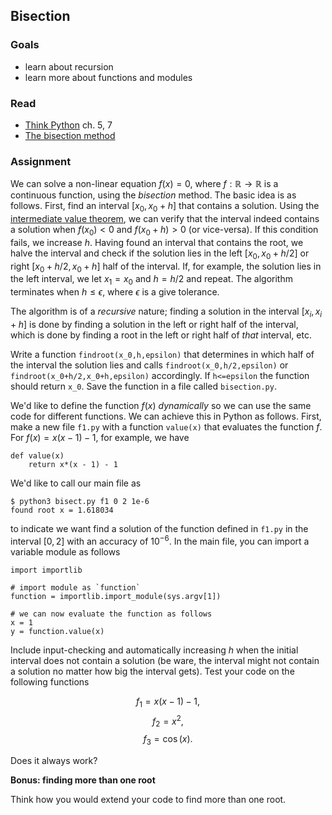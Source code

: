 ## Bisection

### Goals

* learn about recursion
* learn more about functions and modules

### Read

* [Think Python](http://www.greenteapress.com/thinkpython/) ch. 5, 7
* [The bisection method](http://en.wikipedia.org/wiki/Bisection_method)


### Assignment

We can solve a non-linear equation $f(x) = 0$, where $f:\mathbb{R}\rightarrow \mathbb{R}$ is a continuous function, using the *bisection* method. The basic idea is as follows. First, find an interval $[x_0,x_0+h]$ that contains a solution. Using the [intermediate value theorem](http://en.wikipedia.org/wiki/Intermediate_value_theorem), we can verify that the interval indeed contains a solution when $f(x_0) < 0$ and $f(x_0+h) > 0$ (or vice-versa). If this condition fails, we increase $h$. Having found an interval that contains the root, we halve the interval and check if the solution lies in the left $[x_0,x_0+h/2]$ or right $[x_0+h/2,x_0+h]$ half of the interval. If, for example, the solution lies in the left interval, we let $x_1 = x_0$ and $h = h/2$ and repeat. The algorithm terminates when $h\leq \epsilon$, where $\epsilon$ is a give tolerance.

The algorithm is of a *recursive* nature; finding a solution in the interval $[x_i,x_i+h]$ is done by finding a solution in the left or right half of the interval, which is done by finding a root in the left or right half of *that* interval, etc. 

Write a function `findroot(x_0,h,epsilon)` that determines in which half of the interval the solution lies and calls `findroot(x_0,h/2,epsilon)` or `findroot(x_0+h/2,x_0+h,epsilon)` accordingly. If `h<=epsilon` the function should return `x_0`. Save the function in a file called `bisection.py`.

We'd like to define the function $f(x)$ *dynamically* so we can use the same code for different functions. We can achieve this in Python as follows. First, make a new file `f1.py` with a function `value(x)` that evaluates the function $f$. For $f(x) = x(x-1)-1$, for example, we have

	def value(x)
		return x*(x - 1) - 1
		
We'd like to call our main file as

	$ python3 bisect.py f1 0 2 1e-6
	found root x = 1.618034
	
to indicate we want find a solution of the function defined in `f1.py` in the interval $[0,2]$ with an accuracy of $10^{-6}$. In the main file, you can import a variable module as follows

	import importlib
	
	# import module as `function`
	function = importlib.import_module(sys.argv[1])

	# we can now evaluate the function as follows
	x = 1
	y = function.value(x) 
	
Include input-checking and automatically increasing $h$ when the initial interval does not contain a solution (be ware, the interval might not contain a solution no matter how big the interval gets). Test your code on the following functions

$$f_1 = x(x-1)-1,$$
$$f_2 = x^2,$$
$$f_3 = \cos(x).$$

Does it always work? 

**Bonus: finding more than one root**

Think how you would extend your code to find more than one root.

